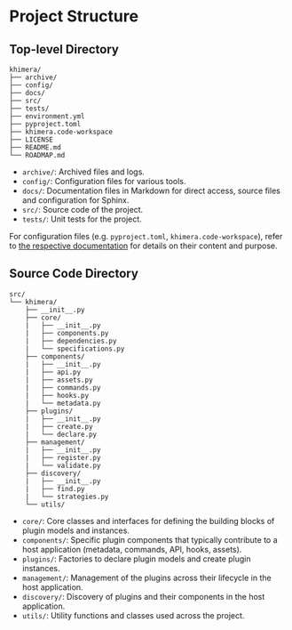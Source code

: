 # Project Structure

## Top-level Directory

```tree
khimera/
├── archive/
├── config/
├── docs/
├── src/
├── tests/
├── environment.yml
├── pyproject.toml
├── khimera.code-workspace
├── LICENSE
├── README.md
└── ROADMAP.md
```

- `archive/`: Archived files and logs.
- `config/`: Configuration files for various tools.
- `docs/`: Documentation files in Markdown for direct access, source files and configuration for
  Sphinx.
- `src/`: Source code of the project.
- `tests/`: Unit tests for the project.

For configuration files (e.g. `pyproject.toml`, `khimera.code-workspace`), refer to [the respective
  documentation](docs/configuration.md) for details on their content and purpose.

## Source Code Directory

```tree
src/
└── khimera/
    ├── __init__.py
    ├── core/
    |   ├── __init__.py
    |   ├── components.py
    |   ├── dependencies.py
    |   └── specifications.py
    ├── components/
    |   ├── __init__.py
    |   ├── api.py
    |   ├── assets.py
    |   ├── commands.py
    |   ├── hooks.py
    |   └── metadata.py
    ├── plugins/
    |   ├── __init__.py
    |   ├── create.py
    |   └── declare.py
    ├── management/
    |   ├── __init__.py
    |   ├── register.py
    |   └── validate.py
    ├── discovery/
    |   ├── __init__.py
    |   ├── find.py
    |   └── strategies.py
    └── utils/
```

- `core/`: Core classes and interfaces for defining the building blocks of plugin models and
  instances.
- `components/`: Specific plugin components that typically contribute to a host application
  (metadata, commands, API, hooks, assets).
- `plugins/`: Factories to declare plugin models and create plugin instances.
- `management/`: Management of the plugins across their lifecycle in the host application.
- `discovery/`: Discovery of plugins and their components in the host application.
- `utils/`: Utility functions and classes used across the project.
